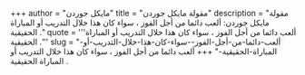 +++
author = "مايكل جوردن"
title = "مقولة مايكل جوردن"
description = "مقولة مايكل جوردن: ألعب دائما من أجل الفوز ، سواء كان هذا خلال التدريب أو المباراة الحقيقية ."
quote = '''ألعب دائما من أجل الفوز ، سواء كان هذا خلال التدريب أو المباراة الحقيقية .''' 
slug = "ألعب-دائما-من-أجل-الفوز--سواء-كان-هذا-خلال-التدريب-أو-المباراة-الحقيقية-"
+++
ألعب دائما من أجل الفوز ، سواء كان هذا خلال التدريب أو المباراة الحقيقية .
